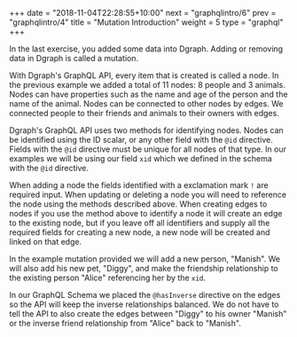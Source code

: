 +++
date = "2018-11-04T22:28:55+10:00"
next = "graphqlintro/6"
prev = "graphqlintro/4"
title = "Mutation Introduction"
weight = 5
type = "graphql"
+++

In the last exercise, you added some data into Dgraph. Adding or removing data in Dgraph is called a mutation.

With Dgraph's GraphQL API, every item that is created is called a node. In the previous example we added a total of 11 nodes: 8 people and 3 animals. Nodes can have properties such as the name and age of the person and the name of the animal. Nodes can be connected to other nodes by edges. We connected people to their friends and animals to their owners with edges.

Dgraph's GraphQL API uses two methods for identifying nodes. Nodes can be identified using the ID scalar, or any other field with the `@id` directive. Fields with the `@id` directive must be unique for all nodes of that type. In our examples we will be using our field `xid` which we defined in the schema with the `@id` directive.

When adding a node the fields identified with a exclamation mark `!` are required input. When updating or deleting a node you will need to reference the node using the methods described above. When creating edges to nodes if you use the method above to identify a node it will create an edge to the existing node, but if you leave off all identifiers and supply all the required fields for creating a new node, a new node will be created and linked on that edge.

In the example mutation provided we will add a new person, "Manish". We will also add his new pet, "Diggy", and make the friendship relationship to the existing person "Alice" referencing her by the `xid`.

In our GraphQL Schema we placed the `@hasInverse` directive on the edges so the API will keep the inverse relationships balanced. We do not have to tell the API to also create the edges between "Diggy" to his owner "Manish" or the inverse friend relationship from "Alice" back to "Manish".
